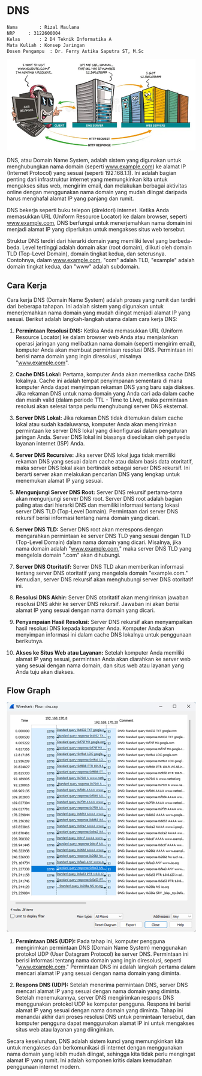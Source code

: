 # DNS

    Nama		: Rizal Maulana
    NRP		: 3122600004
    Kelas		: 2 D4 Teknik Informatika A
    Mata Kuliah	: Konsep Jaringan
    Dosen Pengampu	: Dr. Ferry Astika Saputra ST, M.Sc

<div align="center">
<img src="./assets/dns.png">
</div>

DNS, atau Domain Name System, adalah sistem yang digunakan untuk menghubungkan nama domain (seperti www.example.com) ke alamat IP (Internet Protocol) yang sesuai (seperti 192.168.1.1). Ini adalah bagian penting dari infrastruktur internet yang memungkinkan kita untuk mengakses situs web, mengirim email, dan melakukan berbagai aktivitas online dengan menggunakan nama domain yang mudah diingat daripada harus menghafal alamat IP yang panjang dan rumit. 

DNS bekerja seperti buku telepon (direktori) internet. Ketika Anda memasukkan URL (Uniform Resource Locator) ke dalam browser, seperti www.example.com, DNS berfungsi untuk menerjemahkan nama domain ini menjadi alamat IP yang diperlukan untuk mengakses situs web tersebut.

Struktur DNS terdiri dari hierarki domain yang memiliki level yang berbeda-beda. Level tertinggi adalah domain akar (root domain), diikuti oleh domain TLD (Top-Level Domain), domain tingkat kedua, dan seterusnya. Contohnya, dalam www.example.com, "com" adalah TLD, "example" adalah domain tingkat kedua, dan "www" adalah subdomain.

## Cara Kerja

Cara kerja DNS (Domain Name System) adalah proses yang rumit dan terdiri dari beberapa tahapan. Ini adalah sistem yang digunakan untuk menerjemahkan nama domain yang mudah diingat menjadi alamat IP yang sesuai. Berikut adalah langkah-langkah utama dalam cara kerja DNS:

1. **Permintaan Resolusi DNS:** Ketika Anda memasukkan URL (Uniform Resource Locator) ke dalam browser web Anda atau menjalankan operasi jaringan yang melibatkan nama domain (seperti mengirim email), komputer Anda akan membuat permintaan resolusi DNS. Permintaan ini berisi nama domain yang ingin diresolusi, misalnya "www.example.com".

2. **Cache DNS Lokal:** Pertama, komputer Anda akan memeriksa cache DNS lokalnya. Cache ini adalah tempat penyimpanan sementara di mana komputer Anda dapat menyimpan rekaman DNS yang baru saja diakses. Jika rekaman DNS untuk nama domain yang Anda cari ada dalam cache dan masih valid (dalam periode TTL - Time to Live), maka permintaan resolusi akan selesai tanpa perlu menghubungi server DNS eksternal.
   
3. **Server DNS Lokal:** Jika rekaman DNS tidak ditemukan dalam cache lokal atau sudah kadaluwarsa, komputer Anda akan mengirimkan permintaan ke server DNS lokal yang dikonfigurasi dalam pengaturan jaringan Anda. Server DNS lokal ini biasanya disediakan oleh penyedia layanan internet (ISP) Anda.
   
4. **Server DNS Recursive:** Jika server DNS lokal juga tidak memiliki rekaman DNS yang sesuai dalam cache atau dalam basis data otoritatif, maka server DNS lokal akan bertindak sebagai server DNS rekursif. Ini berarti server akan melakukan pencarian DNS yang lengkap untuk menemukan alamat IP yang sesuai.
   
5. **Mengunjungi Server DNS Root:** Server DNS rekursif pertama-tama akan mengunjungi server DNS root. Server DNS root adalah bagian paling atas dari hierarki DNS dan memiliki informasi tentang lokasi server DNS TLD (Top-Level Domain). Permintaan dari server DNS rekursif berisi informasi tentang nama domain yang dicari.
   
6. **Server DNS TLD:** Server DNS root akan merespons dengan mengarahkan permintaan ke server DNS TLD yang sesuai dengan TLD (Top-Level Domain) dalam nama domain yang dicari. Misalnya, jika nama domain adalah "www.example.com," maka server DNS TLD yang mengelola domain ".com" akan dihubungi.
   
7. **Server DNS Otoritatif:** Server DNS TLD akan memberikan informasi tentang server DNS otoritatif yang mengelola domain "example.com." Kemudian, server DNS rekursif akan menghubungi server DNS otoritatif ini.
   
8. **Resolusi DNS Akhir:** Server DNS otoritatif akan mengirimkan jawaban resolusi DNS akhir ke server DNS rekursif. Jawaban ini akan berisi alamat IP yang sesuai dengan nama domain yang dicari.
   
9.  **Penyampaian Hasil Resolusi:** Server DNS rekursif akan menyampaikan hasil resolusi DNS kepada komputer Anda. Komputer Anda akan menyimpan informasi ini dalam cache DNS lokalnya untuk penggunaan berikutnya.
    
10. **Akses ke Situs Web atau Layanan:** Setelah komputer Anda memiliki alamat IP yang sesuai, permintaan Anda akan diarahkan ke server web yang sesuai dengan nama domain, dan situs web atau layanan yang Anda tuju akan diakses.

## Flow Graph

<div align="center">
<img src="assets/dns-flow-graph.png">
</div>

1. **Permintaan DNS (UDP):** Pada tahap ini, komputer pengguna mengirimkan permintaan DNS (Domain Name System) menggunakan protokol UDP (User Datagram Protocol) ke server DNS. Permintaan ini berisi informasi tentang nama domain yang ingin diresolusi, seperti "www.example.com." Permintaan DNS ini adalah langkah pertama dalam mencari alamat IP yang sesuai dengan nama domain yang diminta.

2. **Respons DNS (UDP):** Setelah menerima permintaan DNS, server DNS mencari alamat IP yang sesuai dengan nama domain yang diminta. Setelah menemukannya, server DNS mengirimkan respons DNS menggunakan protokol UDP ke komputer pengguna. Respons ini berisi alamat IP yang sesuai dengan nama domain yang diminta. Tahap ini menandai akhir dari proses resolusi DNS untuk permintaan tersebut, dan komputer pengguna dapat menggunakan alamat IP ini untuk mengakses situs web atau layanan yang diinginkan.

Secara keseluruhan, DNS adalah sistem kunci yang memungkinkan kita untuk mengakses dan berkomunikasi di internet dengan menggunakan nama domain yang lebih mudah diingat, sehingga kita tidak perlu mengingat alamat IP yang rumit. Ini adalah komponen kritis dalam kemudahan penggunaan internet modern.